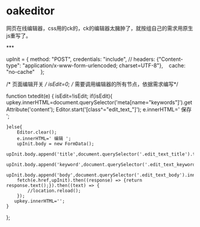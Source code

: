 # oakeditor
网页在线编辑器，css用的ck的，ck的编辑器太臃肿了，就按组自己的需求用原生js重写了。

<script src="./js/oakeditor/oakeditor.js" charset="utf-8"></script>
<link rel="stylesheet" type="text/css" href="./js/oakeditor/oakeditor.css">

<div class="edit_text_body ">***</div>


upInit = {
	method: "POST",
  	credentials: "include",
  	//	headers: {"Content-type": "application/x-www-form-urlencoded; charset=UTF-8"},
  	cache: "no-cache"   
};



/* 页面编辑开关 */
isEdit=0;
/* 需要调用编辑器的所有节点，依据需求编写*/


function txtedit(e)
{
	isEdit=!isEdit;
	if(isEdit){
		upkey.innerHTML=document.querySelector('meta[name="keywords"]').getAttribute('content');
		Editor.start('[class^="edit_text_"]');
		e.innerHTML=' 保存 ';

	}else{
		Editor.clear();
		e.innerHTML=' 编辑 ';
		upInit.body = new FormData();
		upInit.body.append('title',document.querySelector('.edit_text_title').textContent);
		upInit.body.append('keyword',document.querySelector('.edit_text_keyword').textContent);
		upInit.body.append('body',document.querySelector('.edit_text_body').innerHTML);
		fetch(e.href,upInit).then((response) => {return response.text();}).then((text) => {
			//location.reload();
		});
	   upkey.innerHTML='';	
	}
};

